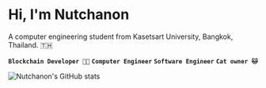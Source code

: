 # Hi, I'm Nutchanon

A computer engineering student from Kasetsart University, Bangkok, Thailand. 🇹🇭

**`Blockchain Developer 👍🏻`**
**`Computer Engineer`**
**`Software Engineer`**
**`Cat owner 🐱`**

![Nutchanon's GitHub stats](https://github-readme-stats.vercel.app/api?username=nutchanonc&show_icons=true&theme=radical)

